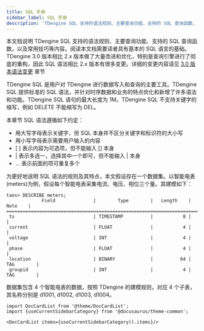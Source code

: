 ```yaml
---
title: SQL 手册
sidebar_label: SQL 手册
description: 'TDengine SQL 支持的语法规则、主要查询功能、支持的 SQL 查询函数，以及常用技巧等内容'
---
```


本文档说明 TDengine SQL 支持的语法规则、主要查询功能、支持的 SQL 查询函数，以及常用技巧等内容。阅读本文档需要读者具有基本的 SQL 语言的基础。TDengine 3.0 版本相比 2.x 版本做了大量改进和优化，特别是查询引擎进行了彻底的重构，因此 SQL 语法相比 2.x 版本有很多变更。详细的变更内容请见 [3.0 版本语法变更](./changes) 章节

TDengine SQL 是用户对 TDengine 进行数据写入和查询的主要工具。TDengine SQL 提供标准的 SQL 语法，并针对时序数据和业务的特点优化和新增了许多语法和功能。TDengine SQL 语句的最大长度为 1M。TDengine SQL 不支持关键字的缩写，例如 DELETE 不能缩写为 DEL。

本章节 SQL 语法遵循如下约定：

- 用大写字母表示关键字，但 SQL 本身并不区分关键字和标识符的大小写
- 用小写字母表示需要用户输入的内容
- \[ \] 表示内容为可选项，但不能输入 [] 本身
- | 表示多选一，选择其中一个即可，但不能输入 | 本身
- … 表示前面的项可重复多个

为更好地说明 SQL 语法的规则及其特点，本文假设存在一个数据集。以智能电表(meters)为例，假设每个智能电表采集电流、电压、相位三个量。其建模如下：

```
taos> DESCRIBE meters;
             Field              |        Type        |   Length    |    Note    |
=================================================================================
 ts                             | TIMESTAMP          |           8 |            |
 current                        | FLOAT              |           4 |            |
 voltage                        | INT                |           4 |            |
 phase                          | FLOAT              |           4 |            |
 location                       | BINARY             |          64 | TAG        |
 groupid                        | INT                |           4 | TAG        |
```

数据集包含 4 个智能电表的数据，按照 TDengine 的建模规则，对应 4 个子表，其名称分别是 d1001, d1002, d1003, d1004。

```mdx-code-block
import DocCardList from '@theme/DocCardList';
import {useCurrentSidebarCategory} from '@docusaurus/theme-common';

<DocCardList items={useCurrentSidebarCategory().items}/>
```
